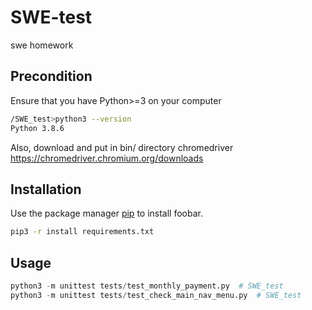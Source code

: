 # SWE-test
swe homework

## Precondition
Ensure that you have Python>=3 on your computer
```bash
/SWE_test>python3 --version
Python 3.8.6

```
Also, download and put in bin/ directory chromedriver
https://chromedriver.chromium.org/downloads

## Installation

Use the package manager [pip](https://pip.pypa.io/en/stable/) to install foobar.

```bash
pip3 -r install requirements.txt
```

## Usage

```python
python3 -m unittest tests/test_monthly_payment.py  # SWE_test
python3 -m unittest tests/test_check_main_nav_menu.py  # SWE_test

